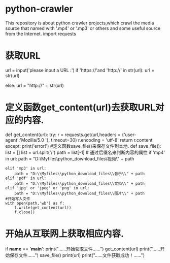 # python-crawler
This repository is about python crawler projects,which crawl the media source that named with '.mp4' or '.mp3' or others and some useful source from the Internet.
import requests
# 获取URL
url = input('please input a URL :')
if 'https://'and 'http://' in str(url):
    url = str(url)
    
else:
    url = "http://" + str(url)
# 定义函数get_content(url)去获取URL对应的内容.
def get_content(url):
    try:
        r = requests.get(url,headers = {'user-agent':'Mozilla/5.0 '}, timeout=30)
        r.encoding = 'utf-8'
        return r.content
    except:
        print('error!')
#定义函数save_file()来保存文件到本地.
def save_file():
    list = []
    list = url.split('/')
    path = list[-1]
    #  通过后缀名来判断内容的属性
    if 'mp4' in url:
        path = "D:\\Myfiles\\python_download_files\\视频\\" + path

    elif 'mp3' in url:
        path = "D:\\Myfiles\\python_download_files\\音乐\\" + path
    elif 'pdf' in url:
        path = "D:\\Myfiles\\python_download_files\\文档\\" + path
    elif 'jpg' or 'jpeg' or 'png' in url:
        path = "D:\\Myfiles\\python_download_files\\图片\\" + path
    #开始写入文件
    with open(path,'wb') as f:
        f.write(get_content(url))
        f.close()
# 开始从互联网上获取相应内容.
if __name__ == '__main__':
    print("......开始获取文件......")
    get_content(url)
    print("......开始保存文件......")
    save_file()
    print(url)
    print("......文件获取成功！......")
